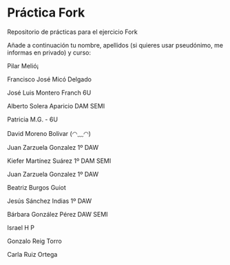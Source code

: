 
# Práctica Fork


Repositorio de prácticas para el ejercicio Fork

Añade a continuación tu nombre, apellidos (si quieres usar pseudónimo, me informas en privado) y curso:

Pilar Melió¡

Francisco José Micó Delgado

José Luis Montero Franch 6U

Alberto Solera Aparicio DAM SEMI

Patricia M.G. - 6U

David Moreno Bolivar (◠﹏◠)

Juan Zarzuela Gonzalez 1º DAW

Kiefer Martínez Suárez 1º DAM SEMI

Juan Zarzuela Gonzalez  1º DAW


Beatriz Burgos Guiot

Jesús Sánchez Indias 1º DAW


Bárbara González Pérez DAW SEMI



Israel H P

Gonzalo Reig Torro



Carla Ruiz Ortega


